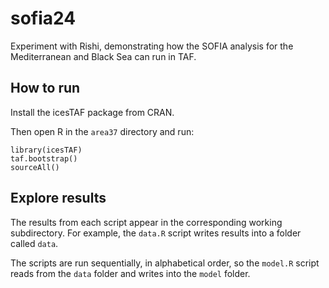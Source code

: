 # sofia24

Experiment with Rishi, demonstrating how the SOFIA analysis for the
Mediterranean and Black Sea can run in TAF.

## How to run

Install the icesTAF package from CRAN.

Then open R in the `area37` directory and run:

```
library(icesTAF)
taf.bootstrap()
sourceAll()
```

## Explore results

The results from each script appear in the corresponding working subdirectory.
For example, the `data.R` script writes results into a folder called `data`.

The scripts are run sequentially, in alphabetical order, so the `model.R` script
reads from the `data` folder and writes into the `model` folder.
